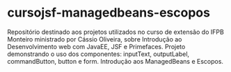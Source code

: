 # cursojsf-managedbeans-escopos
Repositório destinado aos projetos utilizados no curso de extensão do IFPB Monteiro ministrado por Cássio Oliveira, sobre Introdução ao Desenvolvimento web com JavaEE, JSF e Primefaces.  Projeto demonstrando o uso dos componentes: inputText, outputLabel, commandButton, button e form. Introdução aos ManagedBeans e Escopos. 
